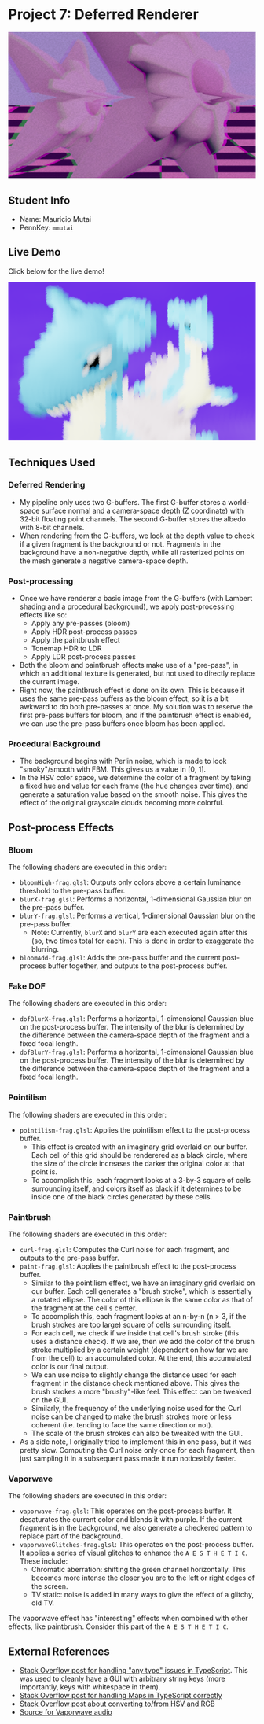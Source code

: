 # Project 7: Deferred Renderer

[![](images/staryu.png)](https://maukmu.github.io/homework-7-deferred-renderer-MauKMu)

## Student Info

- Name: Mauricio Mutai
- PennKey: `mmutai`

## Live Demo

Click below for the live demo!

[![](images/example.png)](https://maukmu.github.io/homework-7-deferred-renderer-MauKMu)

## Techniques Used

### Deferred Rendering

- My pipeline only uses two G-buffers. The first G-buffer stores a world-space surface normal and a camera-space depth (Z coordinate) with 32-bit floating point channels. The second G-buffer stores the albedo with 8-bit channels.
- When rendering from the G-buffers, we look at the depth value to check if a given fragment is the background or not. Fragments in the background have a non-negative depth, while all rasterized points on the mesh generate a negative camera-space depth.

### Post-processing

- Once we have renderer a basic image from the G-buffers (with Lambert shading and a procedural background), we apply post-processing effects like so:
  - Apply any pre-passes (bloom)
  - Apply HDR post-process passes
  - Apply the paintbrush effect
  - Tonemap HDR to LDR
  - Apply LDR post-process passes
- Both the bloom and paintbrush effects make use of a "pre-pass", in which an additional texture is generated, but not used to directly replace the current image.
- Right now, the paintbrush effect is done on its own. This is because it uses the same pre-pass buffers as the bloom effect, so it is a bit awkward to do both pre-passes at once. My solution was to reserve the first pre-pass buffers for bloom, and if the paintbrush effect is enabled, we can use the pre-pass buffers once bloom has been applied.

### Procedural Background

- The background begins with Perlin noise, which is made to look "smoky"/smooth with FBM. This gives us a value in [0, 1].
- In the HSV color space, we determine the color of a fragment by taking a fixed hue and value for each frame (the hue changes over time), and generate a saturation value based on the smooth noise. This gives the effect of the original grayscale clouds becoming more colorful.

## Post-process Effects

### Bloom

The following shaders are executed in this order:

- `bloomHigh-frag.glsl`: Outputs only colors above a certain luminance threshold to the pre-pass buffer.
- `blurX-frag.glsl`: Performs a horizontal, 1-dimensional Gaussian blur on the pre-pass buffer.
- `blurY-frag.glsl`: Performs a vertical, 1-dimensional Gaussian blur on the pre-pass buffer.
    - Note: Currently, `blurX` and `blurY` are each executed again after this (so, two times total for each). This is done in order to exaggerate the blurring.
- `bloomAdd-frag.glsl`: Adds the pre-pass buffer and the current post-process buffer together, and outputs to the post-process buffer.

### Fake DOF

The following shaders are executed in this order:

- `dofBlurX-frag.glsl`: Performs a horizontal, 1-dimensional Gaussian blue on the post-process buffer. The intensity of the blur is determined by the difference between the camera-space depth of the fragment and a fixed focal length.
- `dofBlurY-frag.glsl`: Performs a horizontal, 1-dimensional Gaussian blue on the post-process buffer. The intensity of the blur is determined by the difference between the camera-space depth of the fragment and a fixed focal length.

### Pointilism

The following shaders are executed in this order:

- `pointilism-frag.glsl`: Applies the pointilism effect to the post-process buffer.
  - This effect is created with an imaginary grid overlaid on our buffer. Each cell of this grid should be renderered as a black circle, where the size of the circle increases the darker the original color at that point is.
  - To accomplish this, each fragment looks at a 3-by-3 square of cells surrounding itself, and colors itself as black if it determines to be inside one of the black circles generated by these cells.

### Paintbrush

The following shaders are executed in this order:

- `curl-frag.glsl`: Computes the Curl noise for each fragment, and outputs to the pre-pass buffer. 
- `paint-frag.glsl`: Applies the paintbrush effect to the post-process buffer.
  - Similar to the pointilism effect, we have an imaginary grid overlaid on our buffer. Each cell generates a "brush stroke", which is essentially a rotated ellipse. The color of this ellipse is the same color as that of the fragment at the cell's center.
  - To accomplish this, each fragment looks at an n-by-n (n > 3, if the brush strokes are too large) square of cells surrounding itself. 
  - For each cell, we check if we inside that cell's brush stroke (this uses a distance check). If we are, then we add the color of the brush stroke multiplied by a certain weight (dependent on how far we are from the cell) to an accumulated color. At the end, this accumulated color is our final output.
  - We can use noise to slightly change the distance used for each fragment in the distance check mentioned above. This gives the brush strokes a more "brushy"-like feel. This effect can be tweaked on the GUI.
  - Similarly, the frequency of the underlying noise used for the Curl noise can be changed to make the brush strokes more or less coherent (i.e. tending to face the same direction or not).
  - The scale of the brush strokes can also be tweaked with the GUI.
- As a side note, I originally tried to implement this in one pass, but it was pretty slow. Computing the Curl noise only once for each fragment, then just sampling it in a subsequent pass made it run noticeably faster.

### Vaporwave

The following shaders are executed in this order:

- `vaporwave-frag.glsl`: This operates on the post-process buffer. It desaturates the current color and blends it with purple. If the current fragment is in the background, we also generate a checkered pattern to replace part of the background.
- `vaporwaveGlitches-frag.glsl`: This operates on the post-process buffer. It applies a series of visual glitches to enhance the `A E S T H E T I C`. These include:
  - Chromatic aberration: shifting the green channel horizontally. This becomes more intense the closer you are to the left or right edges of the screen.
  - TV static: noise is added in many ways to give the effect of a glitchy, old TV.

The vaporwave effect has "interesting" effects when combined with other effects, like paintbrush. Consider this part of the `A E S T H E T I C`.

## External References

- [Stack Overflow post for handling "any type" issues in TypeScript](https://stackoverflow.com/questions/32968332/how-do-i-prevent-the-error-index-signature-of-object-type-implicitly-has-an-an). This was used to cleanly have a GUI with arbitrary string keys (more importantly, keys with whitespace in them).
- [Stack Overflow post for handling Maps in TypeScript correctly](https://stackoverflow.com/questions/34584578/typescript-es6-map-index-signature-of-object-type-implicitly-has-an-any-ty)
- [Stack Overflow post about converting to/from HSV and RGB](https://stackoverflow.com/questions/15095909/from-rgb-to-hsv-in-opengl-glsl)
- [Source for Vaporwave audio](https://www.youtube.com/watch?v=cU8HrO7XuiE)
